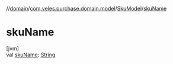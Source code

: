 //[domain](../../../index.md)/[com.veles.purchase.domain.model](../index.md)/[SkuModel](index.md)/[skuName](sku-name.md)

# skuName

[jvm]\
val [skuName](sku-name.md): [String](https://kotlinlang.org/api/latest/jvm/stdlib/kotlin/-string/index.html)
